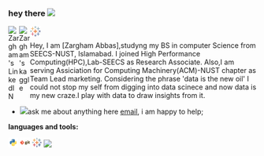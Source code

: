 ### hey there <img src="https://media.giphy.com/media/hvRJCLFzcasrR4ia7z/giphy.gif" width="25px">


<a href="https://www.linkedin.com/in/zargham-abbas-742287175/">
  <img align="left" alt="Zargham's LinkedIN" width="22px" src="https://raw.githubusercontent.com/peterthehan/peterthehan/master/assets/linkedin.svg" />
</a>
<a href="https://www.kaggle.com/zarghamabbass">
  <img align="left" alt="Zargham's kaggle" width="22px" src="https://www.vectorlogo.zone/util/preview.html?image=/logos/kaggle/kaggle-ar21.svg" />
</a>
<a href="https://public.tableau.com/app/profile/zargham.abbas">
  <img align="left" alt="Zargham's Tableau" width="22px" src="https://github.com/Zargham1214/Zargham1214/blob/main/tableau-software.svg" />
</a>
<br />

Hey, I am [Zargham Abbas],studyng my BS in computer Science from SEECS-NUST, Islamabad. 
I joined High Performance Computing(HPC),Lab-SEECS as Research Associate. Also,I am serving Assiciation for Computing Machinery(ACM)-NUST chapter as Team Lead marketing. Considering the phrase 'data is the new oil' I could not stop my self from digging into data scinece and now data is my new craze.I play with data to draw insights from it.


- <code><img height="20" src="https://camo.githubusercontent.com/9f8403b6cb58d427fe1fcaafdf1cf00299d0bf2ef53b14a5e32e66ccf657876d/68747470733a2f2f63646e2e737667706f726e2e636f6d2f6c6f676f732f676f6f676c652d676d61696c2e737667"></code>ask me about anything here [email](mailto:zabbas.bscs18seecs@seecs.edu.pk), i am happy to help;

**languages and tools:**  

<code><img height="20" src="https://raw.githubusercontent.com/github/explore/80688e429a7d4ef2fca1e82350fe8e3517d3494d/topics/python/python.png"></code>
<code><img height="20" src="https://raw.githubusercontent.com/github/explore/80688e429a7d4ef2fca1e82350fe8e3517d3494d/topics/git/git.png"></code>
<code><img height="20" src="https://github.com/Zargham1214/Zargham1214/blob/main/tableau-software.svg" /></code>
<code><img height="20" src="https://upload.wikimedia.org/wikipedia/commons/9/9a/Visual_Studio_Code_1.35_icon.svg" /></code>




